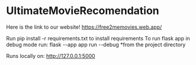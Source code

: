 # UltimateMovieRecomendation

Here is the link to our website!
https://free2memovies.web.app/

Run pip install -r requirements.txt to install requirements 
To run flask app in debug mode run: flask --app app run --debug
    *from the project directory

Runs locally on: http://127.0.0.1:5000